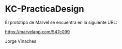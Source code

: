 # KC-PracticaDesign

El prototipo de Marvel se encuentra en la siguiente URL:

https://marvelapp.com/547c099

Jorge Vinaches
